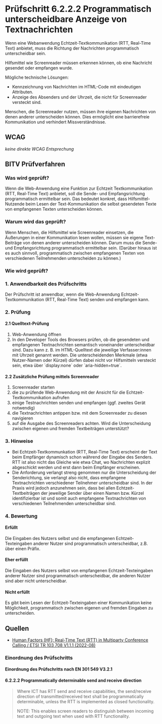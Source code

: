 # Prüfschritt 6.2.2.2 Programmatisch unterscheidbare Anzeige von Textnachrichten

Wenn eine Webanwendung Echtzeit-Textkommunikation (RTT, Real-Time Text) anbietet, muss die Richtung der Nachrichten programmatisch unterscheidbar sein.

Hilfsmittel wie Screenreader müssen erkennen können, ob eine Nachricht gesendet oder empfangen wurde.

Mögliche technische Lösungen:

-   Kennzeichnung von Nachrichten im HTML-Code mit eindeutigen Attributen.
-   Anzeige des Absenders und der Uhrzeit, die nicht für Screenreader versteckt sind.

Menschen, die Screenreader nutzen, müssen ihre eigenen Nachrichten von denen anderer unterscheiden können. Dies ermöglicht eine barrierefreie Kommunikation und verhindert Missverständnisse.

## WCAG

_keine direkte WCAG Entsprechung_

## BITV Prüfverfahren

### Was wird geprüft?

Wenn die Web-Anwendung eine Funktion zur Echtzeit Textkommunikation (RTT, Real-Time Text) anbietet, soll die Sende- und Empfangsrichtung programmatisch ermittelbar sein. Das bedeutet konkret, dass Hilfsmittel-Nutzende beim Lesen der Text-Kommunikation die selbst gesendeten Texte von empfangenen Texten unterscheiden können.

### Warum wird das geprüft?

Wenn Menschen, die Hilfsmittel wie Screenreader einsetzen, die Äußerungen in einer Kommunikation lesen wollen, müssen sie eigene Text-Beiträge von denen anderer unterscheiden können. Darum muss die Sende- und Empfangsrichtung programmatisch ermittelbar sein. (Darüber hinaus ist es auch sinnvoll, programmatisch zwischen empfangenen Texten von verschiedenen Teilnehmenden unterscheiden zu können.)

### Wie wird geprüft?

### 1\. Anwendbarkeit des Prüfschritts

Der Prüfschritt ist anwendbar, wenn die Web-Anwendung Echtzeit-Textkommunikation (RTT, Real-Time Text) senden und empfangen kann.

### 2\. Prüfung

#### 2.1 Quelltext-Prüfung

1.  Web-Anwendung öffnen
2.  In den Developer Tools des Browsers prüfen, ob die gesendeten und empfangenen Textnachrichten semantisch voneinander unterscheidbar sind. Dazu kann z. B. im HTML-Quelltext die jeweilige Verfasser:innen mit Uhrzeit genannt werden. Die unterscheidenden Merkmale (etwa Nutzer-Namen oder Kürzel) dürfen dabei nicht vor Hilfsmitteln versteckt sein, etwa über ´display:none´ oder ´aria-hidden=true´.

#### 2.2 Zusätzliche Prüfung mittels Screenreader

1.  Screenreader starten
2.  die zu prüfende Web-Anwendung mit der Ansicht für die Echtzeit-Textkommunikation aufrufen
3.  einige Testnachrichten senden und empfangen (ggf. zweites Gerät notwendig)
4.  die Textnachrichten antippen bzw. mit dem Screenreader zu diesen navigieren
5.  auf die Ausgabe des Screenreaders achten. Wird die Unterscheidung zwischen eigenen und fremden Textbeiträgen unterstützt?

### 3\. Hinweise

-   Bei Echtzeit-Textkommunkation (RTT, Real-Time Text) erscheint der Text beim Empfänger dynamisch schon während der Eingabe des Senders. RTT ist also nicht das Gleiche wie etwa Chat, wo Nachrichten explizit abgeschickt werden und erst dann beim Empfänger erscheinen.
-   Die Anforderung verlangt streng genommen nur die Unterscheidung der Senderichtung, sie verlangt also nicht, dass empfangene Textnachrichten verschiedener Teilnehmer unterscheidbar sind. In der Praxis wird jedoch anzunehmen sein, dass bei allen Echtzeit-Textbeiträgen der jeweilige Sender über einen Namen bzw. Kürzel identifizierbar ist und somit auch empfangene Textnachrichten von verschiedenen Teilnehmenden unterscheidbar sind.

### 4\. Bewertung

#### Erfüllt

Die Eingaben des Nutzers selbst und die empfangenen Echtzeit-Texteingaben anderer Nutzer sind programmatisch unterscheidbar, z.B. über einen Präfix.

#### Eher erfüllt

Die Eingaben des Nutzers selbst von empfangenen Echtzeit-Texteingaben anderer Nutzer sind programmatisch unterscheidbar, die anderen Nutzer sind aber nicht unterscheidbar.

#### Nicht erfüllt

Es gibt beim Lesen der Echtzeit-Texteingaben einer Kommunikation keine Möglichkeit, programmatisch zwischen eigenen und fremden Eingaben zu unterscheiden.

## Quellen

-   [Human Factors (HF); Real-Time Text (RTT) in Multiparty Conference Calling / ETSI TR 103 708 V1.1.1 (2022-08)](https://labs.etsi.org/rep/HF/en301549/uploads/272bede3724c5c99efe777f778201f70/`tr`_103708v010101`p`.pdf)

### Einordnung des Prüfschritts

#### Einordnung des Prüfschritts nach EN 301 549 V3.2.1

#### 6.2.2.2 Programmatically determinable send and receive direction

> Where ICT has RTT send and receive capabilities, the send/receive direction of transmitted/received text shall be programmatically determinable, unless the RTT is implemented as closed functionality.
>
> NOTE: This enables screen readers to distinguish between incoming text and outgoing text when used with RTT functionality.
